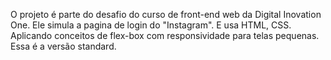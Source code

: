 O projeto é parte do desafio do curso de front-end web da Digital Inovation One.
Ele simula a pagina de login do "Instagram".
E usa HTML, CSS.
Aplicando conceitos de flex-box com responsividade para telas pequenas.
Essa é a versão standard.
